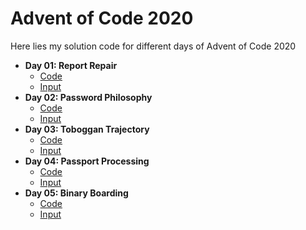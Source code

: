 # Advent of Code 2020
Here lies my solution code for different days of Advent of Code 2020

* **Day 01: Report Repair**
  * [Code](https://github.com/4lb1n0/adventofcode/blob/main/2020/solutions/day01.py)
  * [Input](https://github.com/4lb1n0/adventofcode/blob/main/2020/inputs/day01.txt)
* **Day 02: Password Philosophy**
  * [Code](https://github.com/4lb1n0/adventofcode/blob/main/2020/solutions/day02.py)
  * [Input](https://github.com/4lb1n0/adventofcode/blob/main/2020/inputs/day02.txt)
* **Day 03: Toboggan Trajectory**
  * [Code](https://github.com/4lb1n0/adventofcode/blob/main/2020/solutions/day03.py)
  * [Input](https://github.com/4lb1n0/adventofcode/blob/main/2020/inputs/day03.txt)
* **Day 04: Passport Processing**
  * [Code](https://github.com/4lb1n0/adventofcode/blob/main/2020/solutions/day04.py)
  * [Input](https://github.com/4lb1n0/adventofcode/blob/main/2020/inputs/day04.txt)
* **Day 05: Binary Boarding**
  * [Code](https://github.com/4lb1n0/adventofcode/blob/main/2020/solutions/day05.py)
  * [Input](https://github.com/4lb1n0/adventofcode/blob/main/2020/inputs/day05.txt)
